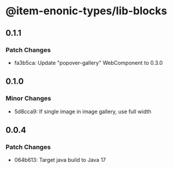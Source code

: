 # @item-enonic-types/lib-blocks

## 0.1.1

### Patch Changes

- fa3b5ca: Update "popover-gallery" WebComponent to 0.3.0

## 0.1.0

### Minor Changes

- 5d8cca9: If single image in image gallery, use full width

## 0.0.4

### Patch Changes

- 064b613: Target java build to Java 17
